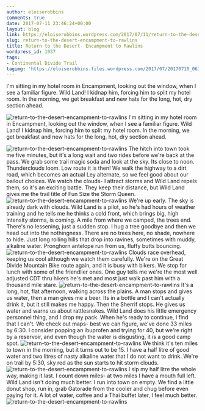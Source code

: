 ```yaml
---
author: eloiserobbins
comments: true
date: 2017-07-11 23:46:24+00:00
layout: blog
link: https://eloiserobbins.wordpress.com/2017/07/11/return-to-the-desert-encampment-to-rawlins/
slug: return-to-the-desert-encampment-to-rawlins
title: Return to the Desert- Encampment to Rawlins
wordpress_id: 1037
tags:
- Continental Divide Trail
tagimg: 'https://eloiserobbins.files.wordpress.com/2017/07/20170710_061745.jpg'
---
```


I'm sitting in my hotel room in Encampment, looking out the window, when I see a familiar figure. Wild Land! I kidnap him, forcing him to split my hotel room. In the morning, we get breakfast and new hats for the long, hot, dry section ahead.


![return-to-the-desert-encampment-to-rawlins](https://eloiserobbins.files.wordpress.com/2017/07/20170710_061745.jpg)
I'm sitting in my hotel room in Encampment, looking out the window, when I see a familiar figure. Wild Land! I kidnap him, forcing him to split my hotel room. In the morning, we get breakfast and new hats for the long, hot, dry section ahead.

![return-to-the-desert-encampment-to-rawlins](https://eloiserobbins.files.wordpress.com/2017/07/20170710_063946.jpg)
The hitch into town took me five minutes, but it's a long wait and two rides before we're back at the pass. We grab some trail magic soda and look at the sky.  Its close to noon. Thunderclouds loom. Low route it is then! We walk the highway to a dirt road, which becomes an actual Ley alternate, so we feel good about our bailout choices. We watch the clouds- I attract storms and Wild Land repels them, so it's an exciting battle. They keep their distance, but Wild Land gives me the trail title of Fun Size the Storm Queen. 
![return-to-the-desert-encampment-to-rawlins](https://eloiserobbins.files.wordpress.com/2017/07/20170710_082629.jpg)
We're up early. The sky is already dark with clouds. Wild Land is a pilot, so he's had hours of weather training and he tells me he thinks a cold front, which brings big, high intensity storms, is coming. A mile from where we camped, the trees end. There's no lessening, just a sudden stop. I hug a tree goodbye and then we head out into the nothingness. There are no trees here, no shade, nowhere to hide. Just long rolling hills that drop into ravines, sometimes with muddy, alkaline water. Pronghorn antelope run from us, fluffy butts bouncing.
![return-to-the-desert-encampment-to-rawlins](https://eloiserobbins.files.wordpress.com/2017/07/20170710_093812.jpg)
Clouds race overhead, keeping us cool although we watch them carefully.  We're on the Great Divide Mountain Bike route again, and it is busy with bikers. We stop for lunch with some of the friendlier ones. One guy tells me we're the most well adjusted CDT thru hikers he's met and most just walk past him with a thousand mile stare. 
![return-to-the-desert-encampment-to-rawlins](https://eloiserobbins.files.wordpress.com/2017/07/20170710_132401.jpg)
It's a long, hot, flat afternoon, walking across the plains. A man stops and gives us water, then a man gives me a beer. Its in a bottle and I can't actually drink it, but it still makes me happy. Then the Sherrif stops. He gives us water and warns us about rattlesnakes. Wild Land does his little emergency personnel thing, and I drop my pack. When he's ready to continue, I find that I can't. We check out maps- best we can figure, we've done 33 miles by 6:30. I consider popping an ibuprofen and trying for 40, but we're right by a reservoir, and even though the water is disgusting, it is a good camp spot.
![return-to-the-desert-encampment-to-rawlins](https://eloiserobbins.files.wordpress.com/2017/07/20170710_133037.jpg)
We think it's ten miles to town in the morning, but it turns out to be 15. I have a half litre of good water and two litres of nasty alkaline water that I do not want to drink. We're on trail by 5:30, sky red as the sun starts to hit storm clouds. 
![return-to-the-desert-encampment-to-rawlins](https://eloiserobbins.files.wordpress.com/2017/07/20170711_052854.jpg)
I sip my half litre the whole way, making it last. I count down miles- at two miles I have a mouth full left. Wild Land isn't doing much better. I run into town on empty. We find a little donut shop, run in, grab Gatorade from the cooler and chug before even paying for it. A lot of water, coffee and a Thai buffet later, I feel much better.
![return-to-the-desert-encampment-to-rawlins](https://eloiserobbins.files.wordpress.com/2017/07/20170710_170659.jpg)
